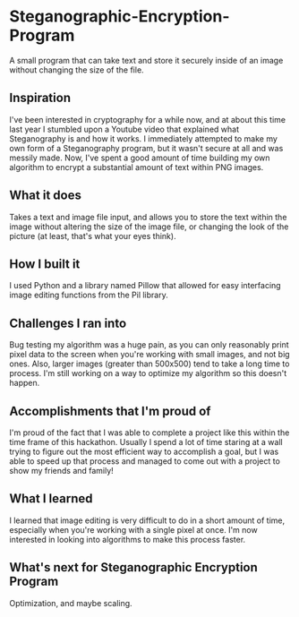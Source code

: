 # Steganographic-Encryption-Program
A small program that can take text and store it securely inside of an image without changing the size of the file.
## Inspiration
I've been interested in cryptography for a while now, and at about this time last year I stumbled upon a Youtube video that explained what Steganography is and how it works. I immediately attempted to make my own form of a Steganography program, but it wasn't secure at all and was messily made. Now, I've spent a good amount of time building my own algorithm to encrypt a substantial amount of text within PNG images.
## What it does
Takes a text and image file input, and allows you to store the text within the image without altering the size of the image file, or changing the look of the picture (at least, that's what your eyes think). 
## How I built it
I used Python and a library named Pillow that allowed for easy interfacing image editing functions from the Pil library. 
## Challenges I ran into
Bug testing my algorithm was a huge pain, as you can only reasonably print pixel data to the screen when you're working with small images, and not big ones. 
Also, larger images (greater than 500x500) tend to take a long time to process. I'm still working on a way to optimize my algorithm so this doesn't happen.
## Accomplishments that I'm proud of
I'm proud of the fact that I was able to complete a project like this within the time frame of this hackathon. Usually I spend a lot of time staring at a wall trying to figure out the most efficient way to accomplish a goal, but I was able to speed up that process and managed to come out with a project to show my friends and family!
## What I learned
I learned that image editing is very difficult to do in a short amount of time, especially when you're working with a single pixel at once. I'm now interested in looking into algorithms to make this process faster.
## What's next for Steganographic Encryption Program
Optimization, and maybe scaling.

